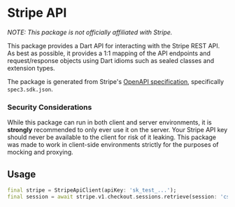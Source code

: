 # Stripe API

*NOTE: This package is not officially affiliated with Stripe.*

This package provides a Dart API for interacting with the Stripe REST API. As best as possible, it provides a 1:1 mapping of the API endpoints and request/response objects using Dart idioms such as sealed classes and extension types.

The package is generated from Stripe's [OpenAPI specification](https://github.com/stripe/openapi), specifically `spec3.sdk.json`.

### Security Considerations

While this package can run in both client and server environments, it is **strongly** recommended to only ever use it on the server. Your Stripe API key should never be available to the client for risk of it leaking. This package was made to work in client-side environments strictly for the purposes of mocking and proxying.

## Usage

```dart
final stripe = StripeApiClient(apiKey: 'sk_test_...');
final session = await stripe.v1.checkout.sessions.retrieve(session: 'cs_test_123');
```

